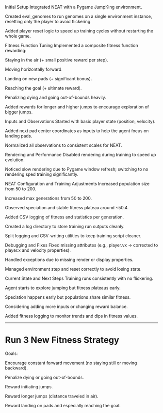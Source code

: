 Initial Setup
Integrated NEAT with a Pygame JumpKing environment.

Created eval_genomes to run genomes on a single environment instance, resetting only the player to avoid flickering.

Added player reset logic to speed up training cycles without restarting the whole game.

Fitness Function Tuning
Implemented a composite fitness function rewarding:

Staying in the air (+ small positive reward per step).

Moving horizontally forward.

Landing on new pads (+ significant bonus).

Reaching the goal (+ ultimate reward).

Penalizing dying and going out-of-bounds heavily.

Added rewards for longer and higher jumps to encourage exploration of bigger jumps.

Inputs and Observations
Started with basic player state (position, velocity).

Added next pad center coordinates as inputs to help the agent focus on landing pads.

Normalized all observations to consistent scales for NEAT.

Rendering and Performance
Disabled rendering during training to speed up evolution.

Noticed slow rendering due to Pygame window refresh; switching to no rendering sped training significantly.

NEAT Configuration and Training Adjustments
Increased population size from 50 to 200.

Increased max generations from 50 to 200.

Observed speciation and stable fitness plateau around ~50.4.

Added CSV logging of fitness and statistics per generation.

Created a log directory to store training run outputs cleanly.

Split logging and CSV-writing utilities to keep training script cleaner.

Debugging and Fixes
Fixed missing attributes (e.g., player.vx → corrected to player.x and velocity properties).

Handled exceptions due to missing render or display properties.

Managed environment step and reset correctly to avoid losing state.

Current State and Next Steps
Training runs consistently with no flickering.

Agent starts to explore jumping but fitness plateaus early.

Speciation happens early but populations share similar fitness.

Considering adding more inputs or changing reward balance.

Added fitness logging to monitor trends and dips in fitness values.


-----------------------------------------------------------------------

# Run 3 New Fitness Strategy
Goals:

Encourage constant forward movement (no staying still or moving backward).

Penalize dying or going out-of-bounds.

Reward initiating jumps.

Reward longer jumps (distance traveled in air).

Reward landing on pads and especially reaching the goal.